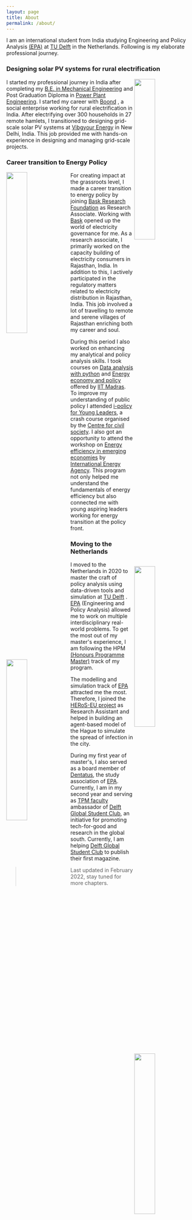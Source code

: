 ```yaml
---
layout: page
title: About
permalink: /about/
---
```

I am an international student from India studying Engineering and Policy
Analysis [(EPA)](https://www.tudelft.nl/onderwijs/opleidingen/masters/epa/msc-engineering-and-policy-analysis)
at [TU Delft](https://www.tudelft.nl/) in the Netherlands. Following is my elaborate professional journey.

### Designing solar PV systems for rural electrification

<img align="right" style="width:33%;" id="image"  src="../gallery/about/anmol_delhi.png">

I started my professional journey in India after completing
my [B.E. in Mechanical Engineering](https://ghrietn.raisoni.net/ug-mechanical-engineering) and Post Graduation Diploma
in [Power Plant Engineering](https://npti.gov.in/npti_neyveli/home). I started my career with [Boond](http://boond.net/)
, a social enterprise working for rural electrification in India. After electrifying over 300 households in 27 remote
hamlets, I transitioned to designing grid-scale solar PV systems at [Vibgyour Energy](https://vibgyorenergy.com/) in New
Delhi, India. This job provided me with hands-on experience in designing and managing grid-scale projects.

### Career transition to Energy Policy

<img align="left" style="width:33%;" id="image"  src="../gallery/about/anmol_bajju.png">

For creating impact at the grassroots level, I made a career transition to energy policy by
joining [Bask Research Foundation](https://baskfoundation.org/) as Research Associate. Working
with [Bask](https://baskfoundation.org/) opened up the world of electricity governance for me. As a research associate,
I primarily worked on the capacity building of electricity consumers in Rajasthan, India. In addition to this, I
actively participated in the regulatory matters related to electricity distribution in Rajasthan, India. This job
involved a lot of travelling to remote and serene villages of Rajasthan enriching both my career and soul.

<img align="right" style="width:33%;" id="image"  src="../gallery/about/anmol_jaipur.png">

During this period I also worked on enhancing my analytical and policy analysis skills. I took courses
on [Data analysis with python](https://nptel.ac.in/noc/Ecertificate/?q=NPTEL19CS59S41500241a0ad9d911e9bc73479868cce0f2)
and [Energy economy and policy](https://nptel.ac.in/?q=NPTEL19HS42S61500399a0ad9d911e9bc73479868cce0f2) offered
by [IIT Madras](https://www.iitm.ac.in/). To improve my understanding of public policy I
attended [i-policy for Young Leaders](https://ccs.in/ipolicy-young-leaders), a crash course organised by
the [Centre for civil society](https://ccs.in/). I also got an opportunity to attend the workshop
on [Energy efficiency in emerging economies](https://www.iea.org/programmes/energy-efficiency-in-emerging-economies) by
[International Energy Agency](https://www.iea.org/). This program not only helped me understand the fundamentals of
energy efficiency but also connected me with young aspiring leaders working for energy transition at the policy front.

### Moving to the Netherlands

<img align="left" style="width:33%;" id="image"  src="../gallery/about/anmol_efteling.png">

I moved to the Netherlands in 2020 to master the craft of policy analysis using data-driven tools and simulation
at [TU Delft](https://www.tudelft.nl/)
. [EPA](https://www.tudelft.nl/onderwijs/opleidingen/masters/epa/msc-engineering-and-policy-analysis) (Engineering and
Policy Analysis) allowed me to work on multiple interdisciplinary real-world problems. To get the most out of my
master's experience, I am following the
HPM [(Honours Programme Master)](https://www.tudelft.nl/studenten/faculteiten/tnw-studentenportal/onderwijs/honours-programme-tnw/hpm-honours-programme-master)
track of my program.

<img align="right" style="width:33%;" id="image"  src="../gallery/about/anmol_dentatus.png">

The modelling and simulation track
of [EPA](https://www.tudelft.nl/onderwijs/opleidingen/masters/epa/msc-engineering-and-policy-analysis) attracted me the
most. Therefore, I joined the [HERoS-EU project](https://www.heros-project.eu/)  as Research Assistant and helped in building an
agent-based model of the Hague to simulate the spread of infection in the city.

During my first year of master's, I also
served as a board member of [Dentatus](https://dentatus.curius.nl/), the study association
of [EPA](https://www.tudelft.nl/onderwijs/opleidingen/masters/epa/msc-engineering-and-policy-analysis). Currently, I am
in my second year and serving as [TPM faculty](https://www.tudelft.nl/tbm) ambassador
of [Delft Global Student Club](https://issuu.com/delftglobalstudentclub/docs/owee_flyer_dgsc_2_), an initiative for
promoting tech-for-good and research in the global south. Currently, I am
helping [Delft Global Student Club](https://issuu.com/delftglobalstudentclub/docs/owee_flyer_dgsc_2_) to publish their
first magazine.

> Last updated in February 2022, stay tuned for more chapters.




